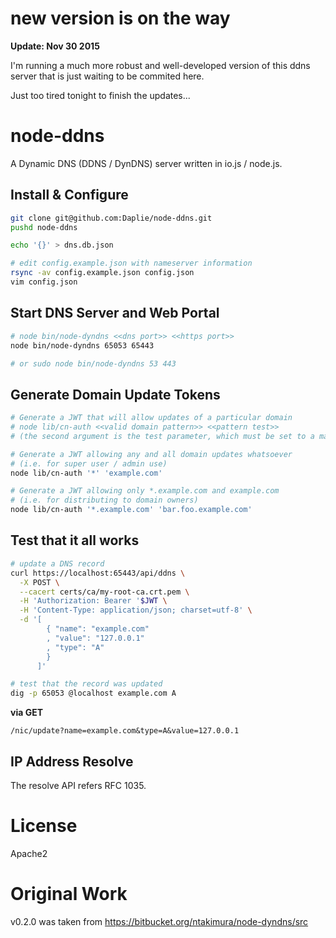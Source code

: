 new version is on the way
================

**Update: Nov 30 2015**

I'm running a much more robust and well-developed version of this ddns server that is just waiting to be commited here.

Just too tired tonight to finish the updates...

node-ddns
======

A Dynamic DNS (DDNS / DynDNS) server written in io.js / node.js.

Install & Configure
-------------------

```bash
git clone git@github.com:Daplie/node-ddns.git
pushd node-ddns

echo '{}' > dns.db.json

# edit config.example.json with nameserver information
rsync -av config.example.json config.json
vim config.json
```

Start DNS Server and Web Portal
-------------------------------

```bash
# node bin/node-dyndns <<dns port>> <<https port>>
node bin/node-dyndns 65053 65443

# or sudo node bin/node-dyndns 53 443
```

Generate Domain Update Tokens
-----------------------------

```bash
# Generate a JWT that will allow updates of a particular domain
# node lib/cn-auth <<valid domain pattern>> <<pattern test>>
# (the second argument is the test parameter, which must be set to a matching domain)

# Generate a JWT allowing any and all domain updates whatsoever
# (i.e. for super user / admin use)
node lib/cn-auth '*' 'example.com'

# Generate a JWT allowing only *.example.com and example.com
# (i.e. for distributing to domain owners)
node lib/cn-auth '*.example.com' 'bar.foo.example.com'
```

Test that it all works
----------------------

```bash
# update a DNS record
curl https://localhost:65443/api/ddns \
  -X POST \
  --cacert certs/ca/my-root-ca.crt.pem \
  -H 'Authorization: Bearer '$JWT \
  -H 'Content-Type: application/json; charset=utf-8' \
  -d '[
        { "name": "example.com"
        , "value": "127.0.0.1"
        , "type": "A"
        }
      ]'

# test that the record was updated
dig -p 65053 @localhost example.com A
```

**via GET**

```
/nic/update?name=example.com&type=A&value=127.0.0.1
```

IP Address Resolve
--------

The resolve API refers RFC 1035.

License
========

Apache2

Original Work
=========

v0.2.0 was taken from <https://bitbucket.org/ntakimura/node-dyndns/src>
